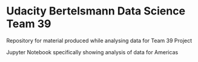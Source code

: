 # Udacity Bertelsmann Data Science Team 39
Repository for material produced while analysing data for Team 39 Project

Jupyter Notebook specifically showing analysis of data for Americas
